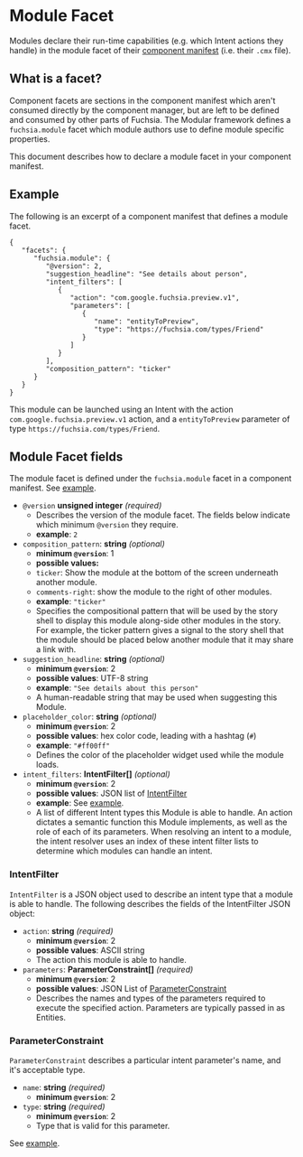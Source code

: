 # Module Facet

Modules declare their run-time capabilities (e.g. which Intent actions they
handle) in the module facet of their [component manifest][component-manifest]
(i.e. their `.cmx` file).

## What is a facet?

Component facets are sections in the component manifest which aren't consumed
directly by the component manager, but are left to be defined and consumed by
other parts of Fuchsia. The Modular framework defines a `fuchsia.module` facet
which module authors use to define module specific properties.

This document describes how to declare a module facet in your component
manifest.

## Example

The following is an excerpt of a component manifest that defines a module facet.

```
{
   "facets": {
      "fuchsia.module": {
         "@version": 2,
         "suggestion_headline": "See details about person",
         "intent_filters": [
            {
               "action": "com.google.fuchsia.preview.v1",
               "parameters": [
                  {
                     "name": "entityToPreview",
                     "type": "https://fuchsia.com/types/Friend"
                  }
               ]
            }
         ],
         "composition_pattern": "ticker"
      }
   }
}
```

This module can be launched using an Intent with the action
`com.google.fuchsia.preview.v1` action, and a `entityToPreview` parameter of
type `https://fuchsia.com/types/Friend`.

## Module Facet fields

The module facet is defined under the `fuchsia.module` facet in a component
manifest. See [example](#example).

*   `@version` **unsigned integer** *(required)*
    -   Describes the version of the module facet. The fields below indicate
        which minimum `@version` they require.
    -   **example**: `2`
*   `composition_pattern`: **string** *(optional)*
    -   **minimum `@version`**: 1
    -   **possible values:**
    *   `ticker`: Show the module at the bottom of the screen underneath another
        module.
    *   `comments-right`: show the module to the right of other modules.
    -   **example**: `"ticker"`
    -   Specifies the compositional pattern that will be used by the story shell
        to display this module along-side other modules in the story. For
        example, the ticker pattern gives a signal to the story shell that the
        module should be placed below another module that it may share a link
        with.
*   `suggestion_headline`: **string** *(optional)*
    -   **minimum `@version`**: 2
    -   **possible values**: UTF-8 string
    -   **example**: `"See details about this person"`
    -   A human-readable string that may be used when suggesting this Module.
*   `placeholder_color`: **string** *(optional)*
    -   **minimum `@version`**: 2
    -   **possible values**: hex color code, leading with a hashtag (`#`)
    -   **example**: `"#ff00ff"`
    -   Defines the color of the placeholder widget used while the module loads.
*   `intent_filters`: **IntentFilter[]** *(optional)*
    -   **minimum `@version`**: 2
    -   **possible values**: JSON list of [IntentFilter](#IntentFilter)
    -   **example**: See [example](#example).
    -   A list of different Intent types this Module is able to handle. An
        action dictates a semantic function this Module implements, as well as
        the role of each of its parameters. When resolving an intent to a
        module, the intent resolver uses an index of these intent filter lists
        to determine which modules can handle an intent.

### IntentFilter

`IntentFilter` is a JSON object used to describe an intent type that a module is
able to handle. The following describes the fields of the IntentFilter JSON
object:

*   `action`: **string** *(required)*
    -   **minimum `@version`**: 2
    -   **possible values**: ASCII string
    -   The action this module is able to handle.
*   `parameters`: **ParameterConstraint[]** *(required)*
    -   **minimum `@version`**: 2
    -   **possible values**: JSON List of
        [ParameterConstraint](#ParameterConstraint)
    -   Describes the names and types of the parameters required to execute the
        specified action. Parameters are typically passed in as Entities.

### ParameterConstraint

`ParameterConstraint` describes a particular intent parameter's name, and it's
acceptable type.

*   `name`: **string** *(required)*
    -   **minimum `@version`**: 2
*   `type`: **string** *(required)*
    -   **minimum `@version`**: 2
    -   Type that is valid for this parameter.

See [example](#example).

[component-manifest]: /docs/the-book/package_metadata.md#Component-manifest
